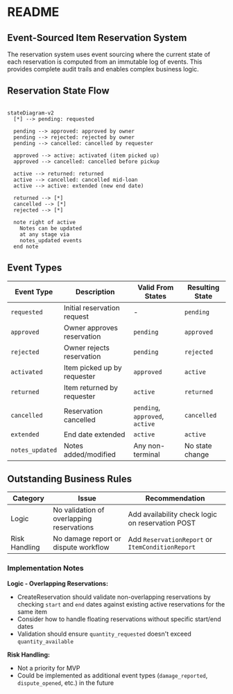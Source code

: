 # README

## Event-Sourced Item Reservation System

The reservation system uses event sourcing where the current state of each reservation is computed from an immutable log of events. This provides complete audit trails and enables complex business logic.

## Reservation State Flow

```mermaid

stateDiagram-v2
  [*] --> pending: requested

  pending --> approved: approved by owner
  pending --> rejected: rejected by owner
  pending --> cancelled: cancelled by requester

  approved --> active: activated (item picked up)
  approved --> cancelled: cancelled before pickup

  active --> returned: returned
  active --> cancelled: cancelled mid-loan
  active --> active: extended (new end date)

  returned --> [*]
  cancelled --> [*]
  rejected --> [*]

  note right of active
    Notes can be updated
    at any stage via
    notes_updated events
  end note

```

## Event Types

| Event Type | Description | Valid From States | Resulting State |
|------------|-------------|-------------------|------------------|
| `requested` | Initial reservation request | - | `pending` |
| `approved` | Owner approves reservation | `pending` | `approved` |
| `rejected` | Owner rejects reservation | `pending` | `rejected` |
| `activated` | Item picked up by requester | `approved` | `active` |
| `returned` | Item returned by requester | `active` | `returned` |
| `cancelled` | Reservation cancelled | `pending`, `approved`, `active` | `cancelled` |
| `extended` | End date extended | `active` | `active` |
| `notes_updated` | Notes added/modified | Any non-terminal | No state change |

## Outstanding Business Rules

| Category      | Issue                                           | Recommendation                                   |
|---------------|-------------------------------------------------|--------------------------------------------------|
| Logic         | No validation of overlapping reservations       | Add availability check logic on reservation POST |
| Risk Handling | No damage report or dispute workflow            | Add `ReservationReport` or `ItemConditionReport` |

### Implementation Notes

**Logic - Overlapping Reservations:**

* CreateReservation should validate non-overlapping reservations by checking `start` and `end` dates against existing active reservations for the same item
* Consider how to handle floating reservations without specific start/end dates
* Validation should ensure `quantity_requested` doesn't exceed `quantity_available`

**Risk Handling:**

* Not a priority for MVP
* Could be implemented as additional event types (`damage_reported`, `dispute_opened`, etc.) in the future
